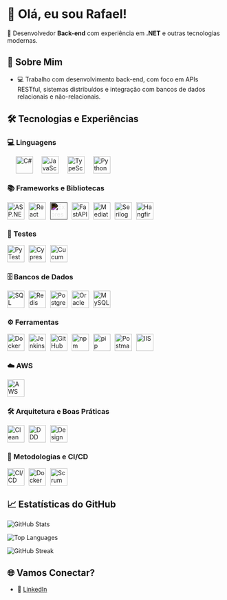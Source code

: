 # 👋 Olá, eu sou Rafael!

🎯 Desenvolvedor **Back-end** com experiência em **.NET** e outras tecnologias modernas.

## 🚀 Sobre Mim

- 💻 Trabalho com desenvolvimento back-end, com foco em APIs RESTful, sistemas distribuídos e integração com bancos de dados relacionais e não-relacionais.

## 🛠️ Tecnologias e Experiências  

### 💻 Linguagens  
<p style="display: flex; flex-wrap: wrap; gap: 20px; margin-left: 20px;">
  <img src="https://cdn.jsdelivr.net/gh/devicons/devicon/icons/csharp/csharp-original.svg" title="C#" alt="C#" width="40" height="40"/>  
  <img src="https://cdn.jsdelivr.net/gh/devicons/devicon/icons/javascript/javascript-original.svg" title="JavaScript" alt="JavaScript" width="40" height="40"/>  
  <img src="https://cdn.jsdelivr.net/gh/devicons/devicon/icons/typescript/typescript-original.svg" title="TypeScript" alt="TypeScript" width="40" height="40"/>  
  <img src="https://cdn.jsdelivr.net/gh/devicons/devicon/icons/python/python-original.svg" title="Python" alt="Python" width="40" height="40"/>  
</p>

### 📚 Frameworks e Bibliotecas  
<p style="display: flex; flex-wrap: wrap; gap: 10px;">
  <img src="https://cdn.jsdelivr.net/gh/devicons/devicon/icons/dot-net/dot-net-original.svg" title="ASP.NET Core" alt="ASP.NET Core" width="40" height="40"/>  
  <img src="https://cdn.jsdelivr.net/gh/devicons/devicon/icons/react/react-original.svg" title="React" alt="React" width="40" height="40"/>  
  <img src="https://cdn.jsdelivr.net/gh/devicons/devicon/icons/express/express-original.svg" title="Express.js" alt="Express.js" width="40" height="40" style="filter: invert(100%);"/>  
  <img src="https://cdn.jsdelivr.net/gh/devicons/devicon/icons/fastapi/fastapi-original.svg" title="FastAPI" alt="FastAPI" width="40" height="40"/>  
  <img src="https://img.icons8.com/external-tal-revivo-shadow-tal-revivo/344/external-mediator-a-design-pattern-for-providing-a-unified-interface-to-a-set-of-interfaces-logo-shadow-tal-revivo.png" title="MediatR" alt="MediatR" width="40" height="40"/>
  <img src="https://img.icons8.com/external-tal-revivo-filled/external-serilog-logging-library-logo-filled-tal-revivo.png" title="Serilog" alt="Serilog" width="40" height="40"/>
  <img src="https://img.icons8.com/external-flaticons-flat-flat-icons/external-scheduler-time-management-flaticons-flat-flat-icons.png" title="Hangfire" alt="Hangfire" width="40" height="40"/>
</p>

### 🧪 Testes  
<p style="display: flex; flex-wrap: wrap; gap: 10px;">
  <img src="https://cdn.jsdelivr.net/gh/devicons/devicon/icons/python/python-original.svg" title="PyTest" alt="PyTest" width="40" height="40"/>  
  <img src="https://img.icons8.com/external-flatart-icons-outline-flatarticons/344/external-test-devices-flatart-icons-outline-flatarticons.png" title="Cypress" alt="Cypress" width="40" height="40"/>  
  <img src="https://img.icons8.com/external-tal-revivo-shadow-tal-revivo/344/external-cucumber-logo.png" title="Cucumber" alt="Cucumber" width="40" height="40"/>  
</p>

### 🗄️ Bancos de Dados  
<p style="display: flex; flex-wrap: wrap; gap: 10px;">
  <img src="https://cdn.jsdelivr.net/gh/devicons/devicon/icons/microsoftsqlserver/microsoftsqlserver-plain.svg" title="SQL Server" alt="SQL Server" width="40" height="40"/>  
  <img src="https://cdn.jsdelivr.net/gh/devicons/devicon/icons/redis/redis-original.svg" title="Redis" alt="Redis" width="40" height="40"/>  
  <img src="https://cdn.jsdelivr.net/gh/devicons/devicon/icons/postgresql/postgresql-original.svg" title="PostgreSQL" alt="PostgreSQL" width="40" height="40"/>  
  <img src="https://cdn.jsdelivr.net/gh/devicons/devicon/icons/oracle/oracle-original.svg" title="Oracle" alt="Oracle" width="40" height="40"/>  
  <img src="https://cdn.jsdelivr.net/gh/devicons/devicon/icons/mysql/mysql-original.svg" title="MySQL" alt="MySQL" width="40" height="40"/>  
</p>

### ⚙️ Ferramentas  
<p style="display: flex; flex-wrap: wrap; gap: 10px;">
  <img src="https://cdn.jsdelivr.net/gh/devicons/devicon/icons/docker/docker-original.svg" title="Docker" alt="Docker" width="40" height="40"/>  
  <img src="https://cdn.jsdelivr.net/gh/devicons/devicon/icons/jenkins/jenkins-original.svg" title="Jenkins" alt="Jenkins" width="40" height="40"/>  
  <img src="https://cdn.jsdelivr.net/gh/devicons/devicon/icons/github/github-original.svg" title="GitHub" alt="GitHub" width="40" height="40"/>  
  <img src="https://cdn.jsdelivr.net/gh/devicons/devicon/icons/npm/npm-original-wordmark.svg" title="npm" alt="npm" width="40" height="40"/>  
  <img src="https://cdn.jsdelivr.net/gh/devicons/devicon/icons/python/python-original.svg" title="pip" alt="pip" width="40" height="40"/>  
  <img src="https://cdn.jsdelivr.net/gh/devicons/devicon/icons/postman/postman-original.svg" title="Postman" alt="Postman" width="40" height="40"/>  
  <img src="https://img.icons8.com/material-outlined/344/internet-information-services.png" title="IIS" alt="IIS" width="40" height="40"/>
</p>

### ☁️ AWS  
<p style="display: flex; flex-wrap: wrap; gap: 10px;">
  <img src="https://cdn.jsdelivr.net/gh/devicons/devicon/icons/amazonwebservices/amazonwebservices-original.svg" title="AWS" alt="AWS" width="40" height="40"/>  
</p>

### 🛠️ Arquitetura e Boas Práticas  
<p style="display: flex; flex-wrap: wrap; gap: 10px;">
  <img src="https://cdn.jsdelivr.net/gh/devicons/devicon/icons/dot-net/dot-net-original.svg" title="Clean Architecture" alt="Clean Architecture" width="40" height="40"/>  
  <img src="https://cdn.jsdelivr.net/gh/devicons/devicon/icons/dot-net/dot-net-original.svg" title="DDD" alt="DDD" width="40" height="40"/>  
  <img src="https://cdn.jsdelivr.net/gh/devicons/devicon/icons/dot-net/dot-net-original.svg" title="Design Patterns" alt="Design Patterns" width="40" height="40"/>  
</p>

### 🚀 Metodologias e CI/CD  
<p style="display: flex; flex-wrap: wrap; gap: 10px;">
  <img src="https://cdn.jsdelivr.net/gh/devicons/devicon/icons/github/github-original.svg" title="CI/CD" alt="CI/CD" width="40" height="40"/>  
  <img src="https://cdn.jsdelivr.net/gh/devicons/devicon/icons/docker/docker-original.svg" title="Docker" alt="Docker" width="40" height="40"/>  
  <img src="https://img.icons8.com/external-flatart-icons-outline-flatarticons/344/external-scrum-agile-methodology-flatart-icons-outline-flatarticons.png" title="Scrum" alt="Scrum" width="40" height="40"/>
</p>


## 📈 Estatísticas do GitHub

![GitHub Stats](https://github-readme-stats.vercel.app/api?username=ralfsniper0102&show_icons=true&theme=radical)

![Top Languages](https://github-readme-stats.vercel.app/api/top-langs/?username=ralfsniper0102&layout=compact&theme=radical)

![GitHub Streak](https://streak-stats.vercel.app/?user=ralfsniper0102&theme=dark&hide_border=true)



## 🌐 Vamos Conectar?

- 💼 [LinkedIn](https://www.linkedin.com/in/rafael-araujo-silva-7773481b2)

